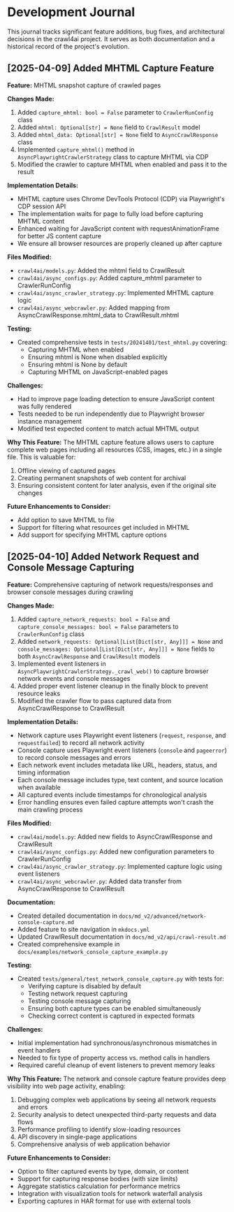 # Development Journal

This journal tracks significant feature additions, bug fixes, and architectural decisions in the crawl4ai project. It serves as both documentation and a historical record of the project's evolution.

## [2025-04-09] Added MHTML Capture Feature

**Feature:** MHTML snapshot capture of crawled pages

**Changes Made:**
1. Added `capture_mhtml: bool = False` parameter to `CrawlerRunConfig` class
2. Added `mhtml: Optional[str] = None` field to `CrawlResult` model
3. Added `mhtml_data: Optional[str] = None` field to `AsyncCrawlResponse` class
4. Implemented `capture_mhtml()` method in `AsyncPlaywrightCrawlerStrategy` class to capture MHTML via CDP
5. Modified the crawler to capture MHTML when enabled and pass it to the result

**Implementation Details:**
- MHTML capture uses Chrome DevTools Protocol (CDP) via Playwright's CDP session API
- The implementation waits for page to fully load before capturing MHTML content
- Enhanced waiting for JavaScript content with requestAnimationFrame for better JS content capture
- We ensure all browser resources are properly cleaned up after capture

**Files Modified:**
- `crawl4ai/models.py`: Added the mhtml field to CrawlResult
- `crawl4ai/async_configs.py`: Added capture_mhtml parameter to CrawlerRunConfig
- `crawl4ai/async_crawler_strategy.py`: Implemented MHTML capture logic
- `crawl4ai/async_webcrawler.py`: Added mapping from AsyncCrawlResponse.mhtml_data to CrawlResult.mhtml

**Testing:**
- Created comprehensive tests in `tests/20241401/test_mhtml.py` covering:
  - Capturing MHTML when enabled
  - Ensuring mhtml is None when disabled explicitly
  - Ensuring mhtml is None by default
  - Capturing MHTML on JavaScript-enabled pages

**Challenges:**
- Had to improve page loading detection to ensure JavaScript content was fully rendered
- Tests needed to be run independently due to Playwright browser instance management
- Modified test expected content to match actual MHTML output

**Why This Feature:**
The MHTML capture feature allows users to capture complete web pages including all resources (CSS, images, etc.) in a single file. This is valuable for:
1. Offline viewing of captured pages
2. Creating permanent snapshots of web content for archival
3. Ensuring consistent content for later analysis, even if the original site changes

**Future Enhancements to Consider:**
- Add option to save MHTML to file
- Support for filtering what resources get included in MHTML
- Add support for specifying MHTML capture options

## [2025-04-10] Added Network Request and Console Message Capturing

**Feature:** Comprehensive capturing of network requests/responses and browser console messages during crawling

**Changes Made:**
1. Added `capture_network_requests: bool = False` and `capture_console_messages: bool = False` parameters to `CrawlerRunConfig` class
2. Added `network_requests: Optional[List[Dict[str, Any]]] = None` and `console_messages: Optional[List[Dict[str, Any]]] = None` fields to both `AsyncCrawlResponse` and `CrawlResult` models
3. Implemented event listeners in `AsyncPlaywrightCrawlerStrategy._crawl_web()` to capture browser network events and console messages
4. Added proper event listener cleanup in the finally block to prevent resource leaks
5. Modified the crawler flow to pass captured data from AsyncCrawlResponse to CrawlResult

**Implementation Details:**
- Network capture uses Playwright event listeners (`request`, `response`, and `requestfailed`) to record all network activity
- Console capture uses Playwright event listeners (`console` and `pageerror`) to record console messages and errors
- Each network event includes metadata like URL, headers, status, and timing information
- Each console message includes type, text content, and source location when available
- All captured events include timestamps for chronological analysis
- Error handling ensures even failed capture attempts won't crash the main crawling process

**Files Modified:**
- `crawl4ai/models.py`: Added new fields to AsyncCrawlResponse and CrawlResult
- `crawl4ai/async_configs.py`: Added new configuration parameters to CrawlerRunConfig
- `crawl4ai/async_crawler_strategy.py`: Implemented capture logic using event listeners
- `crawl4ai/async_webcrawler.py`: Added data transfer from AsyncCrawlResponse to CrawlResult

**Documentation:**
- Created detailed documentation in `docs/md_v2/advanced/network-console-capture.md`
- Added feature to site navigation in `mkdocs.yml`
- Updated CrawlResult documentation in `docs/md_v2/api/crawl-result.md`
- Created comprehensive example in `docs/examples/network_console_capture_example.py`

**Testing:**
- Created `tests/general/test_network_console_capture.py` with tests for:
  - Verifying capture is disabled by default
  - Testing network request capturing
  - Testing console message capturing
  - Ensuring both capture types can be enabled simultaneously
  - Checking correct content is captured in expected formats

**Challenges:**
- Initial implementation had synchronous/asynchronous mismatches in event handlers
- Needed to fix type of property access vs. method calls in handlers
- Required careful cleanup of event listeners to prevent memory leaks

**Why This Feature:**
The network and console capture feature provides deep visibility into web page activity, enabling:
1. Debugging complex web applications by seeing all network requests and errors
2. Security analysis to detect unexpected third-party requests and data flows
3. Performance profiling to identify slow-loading resources
4. API discovery in single-page applications
5. Comprehensive analysis of web application behavior

**Future Enhancements to Consider:**
- Option to filter captured events by type, domain, or content
- Support for capturing response bodies (with size limits)
- Aggregate statistics calculation for performance metrics
- Integration with visualization tools for network waterfall analysis
- Exporting captures in HAR format for use with external tools